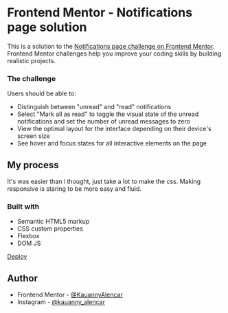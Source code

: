 # Frontend Mentor - Notifications page solution

This is a solution to the [Notifications page challenge on Frontend Mentor](https://www.frontendmentor.io/challenges/notifications-page-DqK5QAmKbC). Frontend Mentor challenges help you improve your coding skills by building realistic projects. 

### The challenge

Users should be able to:

- Distinguish between "unread" and "read" notifications
- Select "Mark all as read" to toggle the visual state of the unread notifications and set the number of unread messages to zero
- View the optimal layout for the interface depending on their device's screen size
- See hover and focus states for all interactive elements on the page


## My process
It's was easier than i thought, just take a lot to make the css.
Making responsive is staring to be more easy and fluid.

### Built with

- Semantic HTML5 markup
- CSS custom properties
- Flexbox
- DOM JS

<a href="https://kauannyalencar.github.io/notification-page/">Deploy</a>
## Author
- Frontend Mentor - [@KauannyAlencar](https://www.frontendmentor.io/profile/Kauannyalencar)
- Instagram - [@kauanny_alencar](https://www.instagram.com/kauanny_alencar/)
